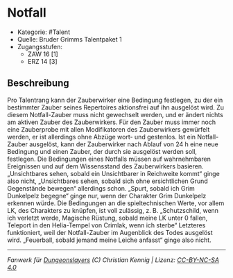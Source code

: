 <!---
Dies ist ein Fanwerk für DUNGEONSLAYERS (C) von Christian Kennig

Quellen:      [Bruder Grimms Talentpaket 1](https://www.f-space.de/ds4/downloads.html)
              [Talentbeschreibungen](https://www.f-space.de/ds4/tools-talentcards.html)
License:      [CC-BY-NC-SA 4.0](https://creativecommons.org/licenses/by-nc-sa/4.0/deed.de)
Richtlinien:  [Fanwerkrichtlinien](https://www.dungeonslayers.net/fanwerk-richtlinien/)
Autor:        Zauberlehrling
-->

  
# Notfall  
- Kategorie: #Talent  
- Quelle: Bruder Grimms Talentpaket 1  
- Zugangsstufen:  
  - ZAW 16 [1]  
  - ERZ 14 [3]  

## Beschreibung  
Pro Talentrang kann der Zauberwirker eine Bedingung festlegen, zu der ein bestimmter Zauber seines Repertoires aktionsfrei auf ihn ausgelöst wird. Zu diesem Notfall-Zauber muss nicht gewechselt werden, und er ändert nichts am aktiven Zauber des Zauberwirkers. Für den Zauber muss immer noch eine Zauberprobe mit allen Modifikatoren des Zauberwirkers gewürfelt werden, er ist allerdings ohne Abzüge wort- und gestenlos. Ist ein Notfall-Zauber ausgelöst, kann der Zauberwirker nach Ablauf von 24 h eine neue Bedingung und einen Zauber, der durch sie ausgelöst werden soll, festlegen. Die Bedingungen eines Notfalls müssen auf wahrnehmbaren Ereignissen und auf dem Wissensstand des Zauberwirkers basieren. „Unsichtbares sehen, sobald ein Unsichtbarer in Reichweite kommt“ ginge also nicht, „Unsichtbares sehen, sobald sich ohne ersichtlichen Grund Gegenstände bewegen“ allerdings schon. „Spurt, sobald ich Grim Dunkelpelz begegne“ ginge nur, wenn der Charakter Grim Dunkelpelz erkennen würde. Die Bedingungen an die spieltechnischen Werte, vor allem LK, des Charakters zu knüpfen, ist voll zulässig, z. B. „Schutzschild, wenn ich verletzt werde, Magische Rüstung, sobald meine LK unter 0 fallen, Teleport in den Helia-Tempel von Crimlak, wenn ich sterbe“ Letzteres funktioniert, weil der Notfall-Zauber im Augenblick des Todes ausgelöst wird. „Feuerball, sobald jemand meine Leiche anfasst“ ginge also nicht.


___  
*Fanwerk für [Dungeonslayers](https://www.dungeonslayers.net/) (C) Christian Kennig | Lizenz: [CC-BY-NC-SA 4.0](https://creativecommons.org/licenses/by-nc-sa/4.0/deed.de)*  